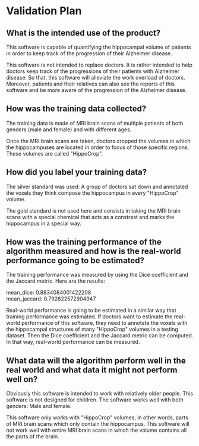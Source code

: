 # Validation Plan

## What is the intended use of the product?

This software is capable of quantifying the hippocampal volume of patients in order to keep track of the progression of their Alzheimer disease.

This software is not intended to replace doctors. It is rather intended to help doctors keep track of the progressions of their patients with Alzheimer disease. So that, this software will alleviate the work overload of doctors. Moreover, patients and their relatives can also see the reports of this software and be more aware of the progression of the Alzheimer disease.

## How was the training data collected?

The training data is made of MRI brain scans of multiple patients of both genders (male and female) and with different ages.

Once the MRI brain scans are taken, doctors cropped the volumes in which the hippocampuses are located in order to focus of those specific regions. These volumes are called "HippoCrop".

## How did you label your training data?

The silver standard was used: A group of doctors sat down and annotated the voxels they think compose the hippocampus in every "HippoCrop" volume.

The gold standard is not used here and consists in taking the MRI brain scans with a special chemical that acts as a constrast and marks the hippocampus in a special way.

## How was the training performance of the algorithm measured and how is the real-world performance going to be estimated?

The training performance was measured by using the Dice coefficient and the Jaccard metric. Here are the results:

mean_dice: 0.8834084001422208<br/>
mean_jaccard: 0.792622572904947

Real-world performance is going to be estimated in a similar way that training performance was estimated.
If doctors want to estimate the real-world performance of this software, they need to annotate the voxels with the hippocampal structures of many "HippoCrop" volumes in a testing dataset.
Then the Dice coefficient and the Jaccard metric can be computed. In that way, real-world performance can be measured.

## What data will the algorithm perform well in the real world and what data it might not perform well on?

Obviously this software is intended to work with relatively older people. This software is not designed for children. The software works well with both genders: Male and female.

This software only works with "HippoCrop" volumes, in other words, parts of MRI brain scans which only contain the hippocampus.
This software will not work well with entire MRI brain scans in which the volume contains all the parts of the brain.
